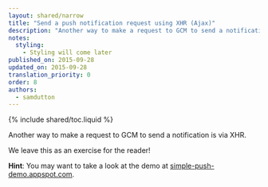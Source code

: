 ```yaml
---
layout: shared/narrow
title: "Send a push notification request using XHR (Ajax)"
description: "Another way to make a request to GCM to send a notification is via XHR (also known as Ajax). In this step, you work out for yourself how to do that."
notes:
  styling:
    - Styling will come later
published_on: 2015-09-28
updated_on: 2015-09-28
translation_priority: 0
order: 8
authors:
  - samdutton
---
```


{% include shared/toc.liquid %}

Another way to make a request to GCM to send a notification is via XHR.

We leave this as an exercise for the reader!

**Hint**: You may want to take a look at the demo at [simple-push-demo.appspot.com](https://simple-push-demo.appspot.com).

